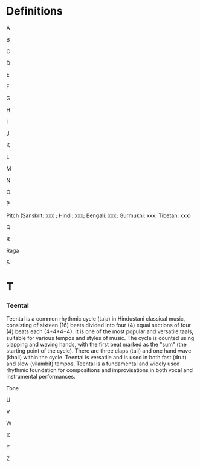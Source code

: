 # Definitions #




A




B




C




D



E




F





G





H





I






J







K






L




M



N





O






P

Pitch (Sanskrit: xxx ; Hindi: xxx; Bengali: xxx; Gurmukhi: xxx; Tibetan: xxx)








Q







R

Raga




S






# T #

### Teental ###

Teental is a common rhythmic cycle (tala) in Hindustani classical music, consisting of sixteen (16) beats divided into four (4) equal sections of four (4) beats each (4+4+4+4). It is one of the most popular and versatile taals, suitable for various tempos and styles of music. The cycle is counted using clapping and waving hands, with the first beat marked as the "sum" (the starting point of the cycle). There are three claps (tali) and one hand wave (khali) within the cycle. Teental is versatile and is used in both fast (drut) and slow (vilambit) tempos. Teental is a fundamental and widely used rhythmic foundation for compositions and improvisations in both vocal and instrumental performances.

Tone





U







V






W





X






Y





Z



